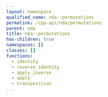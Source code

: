 ```yaml
---
layout: namespace
qualified_name: nda::permutations
permalink: /cpp-api/nda/permutations
parent: nda
title: nda::permutations
has-children: true
namespaces: []
classes: []
functions:
  - identity
  - reverse_identity
  - apply_inverse
  - apply
  - transposition
...
```


